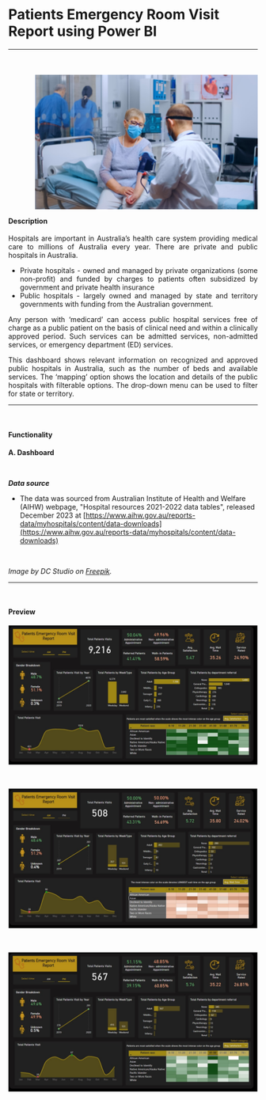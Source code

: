 # Patients Emergency Room Visit Report using Power BI

***
<br>

<div class = "clear-fix">
  <img src="assets/images/ed_img.jpg" style="float:right;width:450px;margin-left:50px;margin-bottom:15px;"/>
  <h4> Description </h4>
  <p align= "justify" > Hospitals are important in Australia’s health care system providing medical care to millions of Australia every year. There are private and public hospitals in Australia. </p>
  <ul>
  <li align= "justify"> Private hospitals - owned and managed by private organizations (some non-profit) and funded by charges to patients often subsidized by government and private health insurance </li>
  <li align= "justify"> Public hospitals - largely owned and managed by state and territory governments with funding from the Australian government. </li>
  </ul>
  <p align= "justify"> Any person with ‘medicard’ can access public hospital services free of charge as a public patient on the basis of clinical need and within a clinically approved period.  Such services can be admitted services, non-admitted services, or emergency department (ED) services.  </p>
  <p align= "justify"> This dashboard shows relevant information on recognized and approved public hospitals in Australia, such as the number of beds and available services. The ‘mapping’ option shows the location and details of the public hospitals with filterable options. The drop-down menu can be used to filter for state or territory.   </p>
</div>


***
<br>

#### Functionality

**A. Dashboard**

<br>


***Data source***

* The data was sourced from Australian Institute of Health and Welfare (AIHW) webpage, "Hospital resources 2021-2022 data tables", released December 2023 at [https://www.aihw.gov.au/reports-data/myhospitals/content/data-downloads](https://www.aihw.gov.au/reports-data/myhospitals/content/data-downloads)

<br>

*Image by DC Studio on [Freepik](https://www.freepik.com/).*

***
<br>

#### Preview

![](images/Image_01_ER.jpg)

<br>

![](images/Image_02_ER.jpg)

<br>

![](images/Image_03_ER.jpg)

<br>
